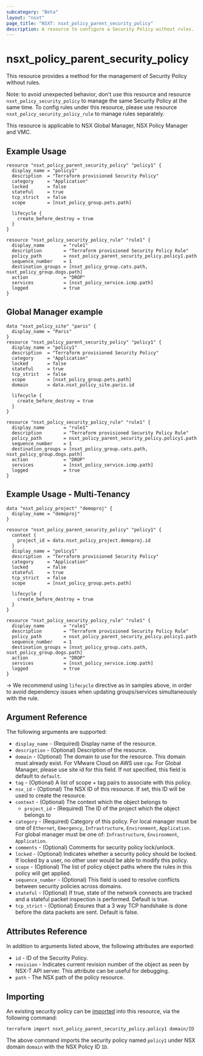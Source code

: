 ```yaml
---
subcategory: "Beta"
layout: "nsxt"
page_title: "NSXT: nsxt_policy_parent_security_policy"
description: A resource to configure a Security Policy without rules.
---
```


# nsxt_policy_parent_security_policy

This resource provides a method for the management of Security Policy without rules.

Note: to avoid unexpected behavior, don't use this resource and resource `nsxt_policy_security_policy` to manage the same Security Policy at the same time.
To config rules under this resource, please use resource `nsxt_policy_security_policy_rule` to manage rules separately. 

This resource is applicable to NSX Global Manager, NSX Policy Manager and VMC.

## Example Usage

```hcl
resource "nsxt_policy_parent_security_policy" "policy1" {
  display_name = "policy1"
  description  = "Terraform provisioned Security Policy"
  category     = "Application"
  locked       = false
  stateful     = true
  tcp_strict   = false
  scope        = [nsxt_policy_group.pets.path]

  lifecycle {
    create_before_destroy = true
  }
}

resource "nsxt_policy_security_policy_rule" "rule1" {
  display_name       = "rule1"
  description        = "Terraform provisioned Security Policy Rule"
  policy_path        = nsxt_policy_parent_security_policy.policy1.path
  sequence_number    = 1
  destination_groups = [nsxt_policy_group.cats.path, nsxt_policy_group.dogs.path]
  action             = "DROP"
  services           = [nsxt_policy_service.icmp.path]
  logged             = true
}
```

## Global Manager example

```hcl
data "nsxt_policy_site" "paris" {
  display_name = "Paris"
}
resource "nsxt_policy_parent_security_policy" "policy1" {
  display_name = "policy1"
  description  = "Terraform provisioned Security Policy"
  category     = "Application"
  locked       = false
  stateful     = true
  tcp_strict   = false
  scope        = [nsxt_policy_group.pets.path]
  domain       = data.nsxt_policy_site.paris.id

  lifecycle {
    create_before_destroy = true
  }
}

resource "nsxt_policy_security_policy_rule" "rule1" {
  display_name       = "rule1"
  description        = "Terraform provisioned Security Policy Rule"
  policy_path        = nsxt_policy_parent_security_policy.policy1.path
  sequence_number    = 1
  destination_groups = [nsxt_policy_group.cats.path, nsxt_policy_group.dogs.path]
  action             = "DROP"
  services           = [nsxt_policy_service.icmp.path]
  logged             = true
}
```

## Example Usage - Multi-Tenancy

```hcl
data "nsxt_policy_project" "demoproj" {
  display_name = "demoproj"
}

resource "nsxt_policy_parent_security_policy" "policy1" {
  context {
    project_id = data.nsxt_policy_project.demoproj.id
  }
  display_name = "policy1"
  description  = "Terraform provisioned Security Policy"
  category     = "Application"
  locked       = false
  stateful     = true
  tcp_strict   = false
  scope        = [nsxt_policy_group.pets.path]

  lifecycle {
    create_before_destroy = true
  }
}

resource "nsxt_policy_security_policy_rule" "rule1" {
  display_name       = "rule1"
  description        = "Terraform provisioned Security Policy Rule"
  policy_path        = nsxt_policy_parent_security_policy.policy1.path
  sequence_number    = 1
  destination_groups = [nsxt_policy_group.cats.path, nsxt_policy_group.dogs.path]
  action             = "DROP"
  services           = [nsxt_policy_service.icmp.path]
  logged             = true
}
```

-> We recommend using `lifecycle` directive as in samples above, in order to avoid dependency issues when updating groups/services simultaneously with the rule.

## Argument Reference

The following arguments are supported:

* `display_name` - (Required) Display name of the resource.
* `description` - (Optional) Description of the resource.
* `domain` - (Optional) The domain to use for the resource. This domain must already exist. For VMware Cloud on AWS use `cgw`. For Global Manager, please use site id for this field. If not specified, this field is default to `default`.
* `tag` - (Optional) A list of scope + tag pairs to associate with this policy.
* `nsx_id` - (Optional) The NSX ID of this resource. If set, this ID will be used to create the resource.
* `context` - (Optional) The context which the object belongs to
  * `project_id` - (Required) The ID of the project which the object belongs to
* `category` - (Required) Category of this policy. For local manager must be one of `Ethernet`, `Emergency`, `Infrastructure`, `Environment`, `Application`. For global manager must be one of: `Infrastructure`, `Environment`, `Application`.
* `comments` - (Optional) Comments for security policy lock/unlock.
* `locked` - (Optional) Indicates whether a security policy should be locked. If locked by a user, no other user would be able to modify this policy.
* `scope` - (Optional) The list of policy object paths where the rules in this policy will get applied.
* `sequence_number` - (Optional) This field is used to resolve conflicts between security policies across domains.
* `stateful` - (Optional) If true, state of the network connects are tracked and a stateful packet inspection is performed. Default is true.
* `tcp_strict` - (Optional) Ensures that a 3 way TCP handshake is done before the data packets are sent. Default is false.

## Attributes Reference

In addition to arguments listed above, the following attributes are exported:

* `id` - ID of the Security Policy.
* `revision` - Indicates current revision number of the object as seen by NSX-T API server. This attribute can be useful for debugging.
* `path` - The NSX path of the policy resource.

## Importing

An existing security policy can be [imported][docs-import] into this resource, via the following command:

[docs-import]: https://www.terraform.io/cli/import

```
terraform import nsxt_policy_parent_security_policy.policy1 domain/ID
```

The above command imports the security policy named `policy1` under NSX domain `domain` with the NSX Policy ID `ID`.
